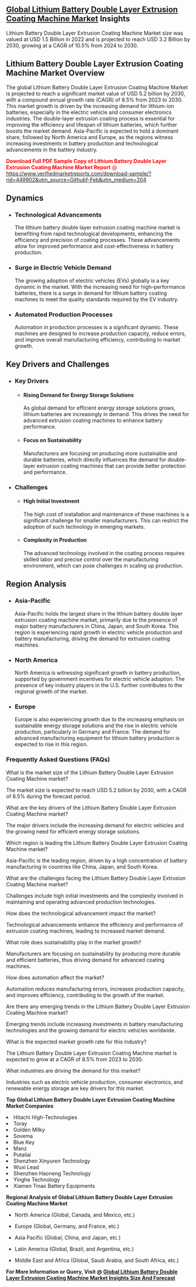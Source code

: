 <h2><a href="https://www.verifiedmarketreports.com/download-sample/?rid=449902&amp;utm_source=Githubf&amp;utm_medium=204" target="_blank">Global Lithium Battery Double Layer Extrusion Coating Machine Market</a> Insights</h2><p>Lithium Battery Double Layer Extrusion Coating Machine Market size was valued at USD 1.5 Billion in 2022 and is projected to reach USD 3.2 Billion by 2030, growing at a CAGR of 10.5% from 2024 to 2030.</p><p> <h2>Lithium Battery Double Layer Extrusion Coating Machine Market Overview</h2> <p>The global Lithium Battery Double Layer Extrusion Coating Machine Market is projected to reach a significant market value of USD 5.2 billion by 2030, with a compound annual growth rate (CAGR) of 8.5% from 2023 to 2030. This market growth is driven by the increasing demand for lithium-ion batteries, especially in the electric vehicle and consumer electronics industries. The double-layer extrusion coating process is essential for improving the efficiency and lifespan of lithium batteries, which further boosts the market demand. Asia-Pacific is expected to hold a dominant share, followed by North America and Europe, as the regions witness increasing investments in battery production and technological advancements in the battery industry. <br> <p><span class=""><span style="color: #ff0000;"><strong>Download Full PDF Sample Copy of Lithium Battery Double Layer Extrusion Coating Machine Market Report</strong> @ </span><a href="https://www.verifiedmarketreports.com/download-sample/?rid=449902&amp;utm_source=Githubf-Feb&amp;utm_medium=204" target="_blank">https://www.verifiedmarketreports.com/download-sample/?rid=449902&amp;utm_source=Githubf-Feb&amp;utm_medium=204</a></span></p></p> <h2>Dynamics</h2> <ul> <li><h3>Technological Advancements</h3> The lithium battery double layer extrusion coating machine market is benefiting from rapid technological developments, enhancing the efficiency and precision of coating processes. These advancements allow for improved performance and cost-effectiveness in battery production.</li> <li><h3>Surge in Electric Vehicle Demand</h3> The growing adoption of electric vehicles (EVs) globally is a key dynamic in the market. With the increasing need for high-performance batteries, there is a surge in demand for lithium battery coating machines to meet the quality standards required by the EV industry.</li> <li><h3>Automated Production Processes</h3> Automation in production processes is a significant dynamic. These machines are designed to increase production capacity, reduce errors, and improve overall manufacturing efficiency, contributing to market growth.</li> </ul> <h2>Key Drivers and Challenges</h2> <ul> <li><h3>Key Drivers</h3> <ul> <li><h4>Rising Demand for Energy Storage Solutions</h4> As global demand for efficient energy storage solutions grows, lithium batteries are increasingly in demand. This drives the need for advanced extrusion coating machines to enhance battery performance.</li> <li><h4>Focus on Sustainability</h4> Manufacturers are focusing on producing more sustainable and durable batteries, which directly influences the demand for double-layer extrusion coating machines that can provide better protection and performance.</li> </ul> </li> <li><h3>Challenges</h3> <ul> <li><h4>High Initial Investment</h4> The high cost of installation and maintenance of these machines is a significant challenge for smaller manufacturers. This can restrict the adoption of such technology in emerging markets.</li> <li><h4>Complexity in Production</h4> The advanced technology involved in the coating process requires skilled labor and precise control over the manufacturing environment, which can pose challenges in scaling up production.</li> </ul> </li> </ul> <h2>Region Analysis</h2> <ul> <li><h3>Asia-Pacific</h3> Asia-Pacific holds the largest share in the lithium battery double layer extrusion coating machine market, primarily due to the presence of major battery manufacturers in China, Japan, and South Korea. This region is experiencing rapid growth in electric vehicle production and battery manufacturing, driving the demand for extrusion coating machines.</li> <li><h3>North America</h3> North America is witnessing significant growth in battery production, supported by government incentives for electric vehicle adoption. The presence of key industry players in the U.S. further contributes to the regional growth of the market.</li> <li><h3>Europe</h3> Europe is also experiencing growth due to the increasing emphasis on sustainable energy storage solutions and the rise in electric vehicle production, particularly in Germany and France. The demand for advanced manufacturing equipment for lithium battery production is expected to rise in this region.</li> </ul> <h3>Frequently Asked Questions (FAQs)</h3> <p>What is the market size of the Lithium Battery Double Layer Extrusion Coating Machine market?</p> <p>The market size is expected to reach USD 5.2 billion by 2030, with a CAGR of 8.5% during the forecast period.</p> <p>What are the key drivers of the Lithium Battery Double Layer Extrusion Coating Machine market?</p> <p>The major drivers include the increasing demand for electric vehicles and the growing need for efficient energy storage solutions.</p> <p>Which region is leading the Lithium Battery Double Layer Extrusion Coating Machine market?</p> <p>Asia-Pacific is the leading region, driven by a high concentration of battery manufacturing in countries like China, Japan, and South Korea.</p> <p>What are the challenges facing the Lithium Battery Double Layer Extrusion Coating Machine market?</p> <p>Challenges include high initial investments and the complexity involved in maintaining and operating advanced production technologies.</p> <p>How does the technological advancement impact the market?</p> <p>Technological advancements enhance the efficiency and performance of extrusion coating machines, leading to increased market demand.</p> <p>What role does sustainability play in the market growth?</p> <p>Manufacturers are focusing on sustainability by producing more durable and efficient batteries, thus driving demand for advanced coating machines.</p> <p>How does automation affect the market?</p> <p>Automation reduces manufacturing errors, increases production capacity, and improves efficiency, contributing to the growth of the market.</p> <p>Are there any emerging trends in the Lithium Battery Double Layer Extrusion Coating Machine market?</p> <p>Emerging trends include increasing investments in battery manufacturing technologies and the growing demand for electric vehicles worldwide.</p> <p>What is the expected market growth rate for this industry?</p> <p>The Lithium Battery Double Layer Extrusion Coating Machine market is expected to grow at a CAGR of 8.5% from 2023 to 2030.</p> <p>What industries are driving the demand for this market?</p> <p>Industries such as electric vehicle production, consumer electronics, and renewable energy storage are key drivers for this market.</p> </p><p><strong>Top Global Lithium Battery Double Layer Extrusion Coating Machine Market Companies</strong></p><div data-test-id=""><p><li>Hitachi High-Technologies</li><li> Toray</li><li> Golden Milky</li><li> Sovema</li><li> Blue Key</li><li> Manz</li><li> Putailai</li><li> Shenzhen Xinyuren Technology</li><li> Wuxi Lead</li><li> Shenzhen Haoneng Technology</li><li> Yinghe Technology</li><li> Xiamen Tmax Battery Equipments</li></p><div><strong>Regional Analysis of&nbsp;Global Lithium Battery Double Layer Extrusion Coating Machine Market</strong></div><ul><li dir="ltr"><p dir="ltr">North America&nbsp;(Global, Canada, and Mexico, etc.)</p></li><li dir="ltr"><p dir="ltr">Europe (Global, Germany, and France, etc.)</p></li><li dir="ltr"><p dir="ltr">Asia Pacific&nbsp;(Global, China, and Japan, etc.)</p></li><li dir="ltr"><p dir="ltr">Latin America&nbsp;(Global, Brazil, and Argentina, etc.)</p></li><li dir="ltr">Middle East and Africa&nbsp;(Global, Saudi Arabia, and South Africa, etc.)</li></ul><p><strong>For More Information or Query, Visit @&nbsp;</strong><strong><a href="https://www.verifiedmarketreports.com/product/lithium-battery-double-layer-extrusion-coating-machine-market/?utm_source=Githubf&amp;utm_medium=204" target="_blank">Global Lithium Battery Double Layer Extrusion Coating Machine Market Insights Size And Forecast</a></strong></p></div>
